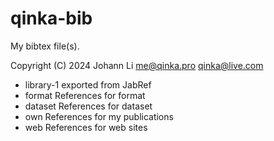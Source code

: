 # qinka-bib
My bibtex file(s).

Copyright (C)  2024 Johann Li <me@qinka.pro> <qinka@live.com>

* library-1 exported from JabRef
* format References for format
* dataset References for dataset
* own References for my publications
* web References for web sites
